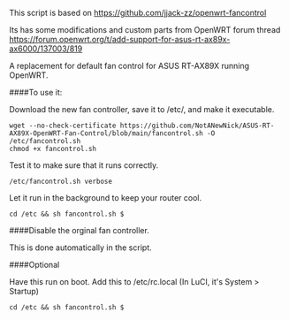 This script is based on https://github.com/jjack-zz/openwrt-fancontrol

Its has some modifications and custom parts from OpenWRT forum thread https://forum.openwrt.org/t/add-support-for-asus-rt-ax89x-ax6000/137003/819


A replacement for default fan control for ASUS RT-AX89X running OpenWRT.

####To use it:

Download the new fan controller, save it to /etc/, and make it executable.

    wget --no-check-certificate https://github.com/NotANewNick/ASUS-RT-AX89X-OpenWRT-Fan-Control/blob/main/fancontrol.sh -O /etc/fancontrol.sh
    chmod +x fancontrol.sh

Test it to make sure that it runs correctly.

    /etc/fancontrol.sh verbose

Let it run in the background to keep your router cool.

    cd /etc && sh fancontrol.sh $

####Disable the orginal fan controller.

 This is done automatically in the script.

####Optional

Have this run on boot.
Add this to /etc/rc.local (In LuCI, it's System > Startup)

    cd /etc && sh fancontrol.sh $

